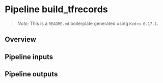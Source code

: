 # Pipeline build_tfrecords

> *Note:* This is a `README.md` boilerplate generated using `Kedro 0.17.1`.

## Overview

<!---
Please describe your modular pipeline here.
-->

## Pipeline inputs

<!---
The list of pipeline inputs.
-->

## Pipeline outputs

<!---
The list of pipeline outputs.
-->
